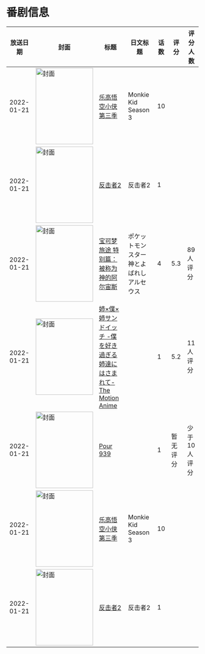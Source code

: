 # 番剧信息

|放送日期|封面|标题|日文标题|话数|评分|评分人数|
|---|---|---|---|---|---|---|
|2022-01-21|<img src="https://lain.bgm.tv/pic/cover/c/f6/5c/525829_eE5nj.jpg" alt="封面" style="width:150px;height:200px;object-fit:cover;">|[乐高悟空小侠 第三季](https://bangumi.tv/subject/525829)|Monkie Kid Season 3|10|||
|2022-01-21|<img src="https://lain.bgm.tv/pic/cover/c/c2/f5/500113_b9DOt.jpg" alt="封面" style="width:150px;height:200px;object-fit:cover;">|[反击者2](https://bangumi.tv/subject/500113)|反击者2|1|||
|2022-01-21|<img src="https://lain.bgm.tv/pic/cover/c/0d/e5/366805_25M7K.jpg" alt="封面" style="width:150px;height:200px;object-fit:cover;">|[宝可梦 旅途 特别篇：被称为神的阿尔宙斯](https://bangumi.tv/subject/366805)|ポケットモンスター 神とよばれし アルセウス|4|5.3|89人评分|
|2022-01-21|<img src="https://bangumi.tv/img/no_icon_subject.png" alt="封面" style="width:150px;height:200px;object-fit:cover;">|[姉×僕×姉サンドイッチ -僕を好き過ぎる姉達にはさまれて- The Motion Anime](https://bangumi.tv/subject/363798)||1|5.2|11人评分|
|2022-01-21|<img src="https://lain.bgm.tv/pic/cover/c/c1/af/415178_DfQYq.jpg" alt="封面" style="width:150px;height:200px;object-fit:cover;">|[Pour 939](https://bangumi.tv/subject/415178)||1|暂无评分|少于10人评分|
|2022-01-21|<img src="https://lain.bgm.tv/pic/cover/c/f6/5c/525829_eE5nj.jpg" alt="封面" style="width:150px;height:200px;object-fit:cover;">|[乐高悟空小侠 第三季](https://bangumi.tv/subject/525829)|Monkie Kid Season 3|10|||
|2022-01-21|<img src="https://lain.bgm.tv/pic/cover/c/c2/f5/500113_b9DOt.jpg" alt="封面" style="width:150px;height:200px;object-fit:cover;">|[反击者2](https://bangumi.tv/subject/500113)|反击者2|1|||
